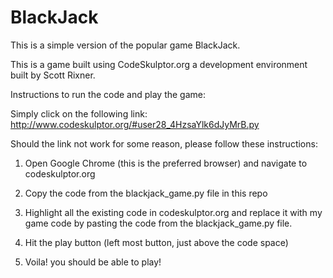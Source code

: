 BlackJack
=========

This is a simple version of the popular game BlackJack.

This is a game built using CodeSkulptor.org a development environment built by Scott Rixner.

Instructions to run the code and play the game:

Simply click on the following link: http://www.codeskulptor.org/#user28_4HzsaYlk6dJyMrB.py

Should the link not work for some reason, please follow these instructions: 

1. Open Google Chrome (this is the preferred browser) and navigate to codeskulptor.org

2. Copy the code from the blackjack_game.py file in this repo

3. Highlight all the existing code in codeskulptor.org and replace it with my game code by pasting the code from the         blackjack_game.py file.

4. Hit the play button (left most button, just above the code space)

5. Voila! you should be able to play!
